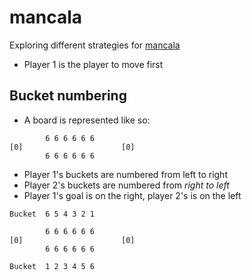 # mancala
Exploring different strategies for [mancala](https://en.wikipedia.org/wiki/Mancala)

* Player 1 is the player to move first

## Bucket numbering
* A board is represented like so:
```
		6 6 6 6 6 6
[0]                      [0]
		6 6 6 6 6 6

```
* Player 1's buckets are numbered from left to right
* Player 2's buckets are numbered from _right to left_
* Player 1's goal is on the right, player 2's is on the left
```
Bucket  6 5 4 3 2 1

		6 6 6 6 6 6
[0]                      [0]
		6 6 6 6 6 6
		
Bucket  1 2 3 4 5 6

```
